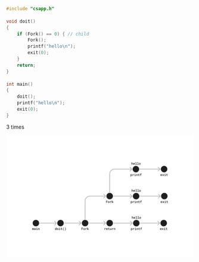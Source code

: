 ```c
#include "csapp.h"

void doit()
{
    if (Fork() == 0) { // child
        Fork();
        printf("hello\n");
        exit(0);
    }
    return;
}

int main()
{
    doit();
    printf("hello\n");
    exit(0);
}
```

3 times

![Process flow](14.png)
